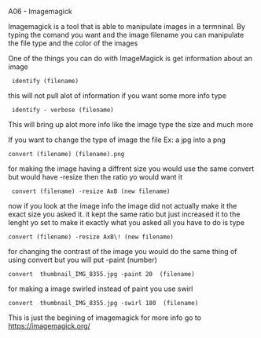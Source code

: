 A06 - Imagemagick

Imagemagick is a tool that is able to manipulate images in a termninal. By typing the comand you want and the  image 
filename you can manipulate the file type and the color of the images


One of the things you can do with ImageMagick is get information about an image
```
 identify (filename)
```
this will not pull alot of information if you want some more info type 
```
 identify - verbose (filename)
```
This will bring up alot more info like the image type the size and much more

If you want to change the type of image the file 
Ex: a jpg into a png 
```
convert (filename) (filename).png
```
for making the image having a diffrent size you would use the same convert but would have -resize then the ratio yo would want it

```
 convert (filename) -resize AxB (new filename)
```
now if you look at the image info the image did not actually make it the exact size you asked it.
it kept the same ratio but just increased it to the lenght yo set
to make it exactly what you asked all you have to do is type
```
convert (filename) -resize AxB\! (new filename)
```

for changing the contrast of the image you would do the same thing of using convert but you will put -paint (number)
```
convert  thumbnail_IMG_8355.jpg -paint 20  (filename)
```
for making a image swirled instead of paint you use swirl

```
convert  thumbnail_IMG_8355.jpg -swirl 180  (filename)
```
This is just the begining of imagemagick for more info go to https://imagemagick.org/

